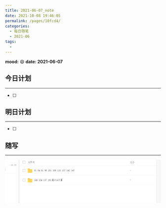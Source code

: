 ```yaml
---
title: 2021-06-07_note
date: 2021-10-08 19:46:05
permalink: /pages/10fcd4/
categories:
  - 每日随笔
  - 2021-06
tags:
  - 
---
```

**mood:** :smile:  																		**date: 2021-06-07**  
## 今日计划  
------
- [ ]  
## 明日计划  
------
- [ ]  
## 随写 
------

![image-20210607203430627](2021-06-07_note.assets/image-20210607203430627.png)